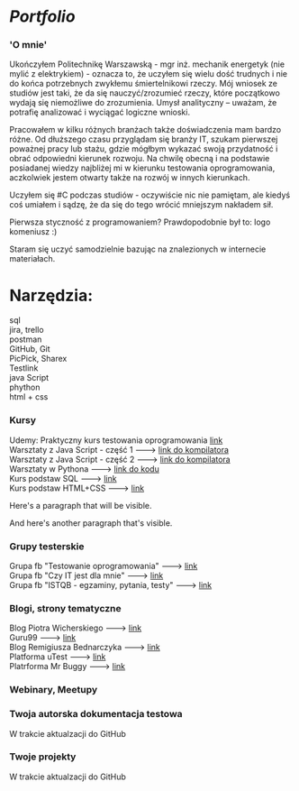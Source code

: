 # *Portfolio*

### 'O mnie'
Ukończyłem Politechnikę Warszawską - mgr inż. mechanik energetyk (nie mylić z elektrykiem) - oznacza to, że uczyłem się wielu dość trudnych i nie do końca potrzebnych zwykłemu śmiertelnikowi rzeczy. Mój wniosek ze studiów jest taki, że da się nauczyć/zrozumieć rzeczy, które początkowo wydają się niemożliwe do zrozumienia.
Umysł analityczny – uważam, że potrafię analizować i wyciągać logiczne wnioski.

Pracowałem w kilku różnych branżach także doświadczenia mam bardzo różne.
Od dłuższego czasu przyglądam się branży IT, szukam pierwszej poważnej pracy lub stażu, gdzie mógłbym wykazać swoją przydatność i obrać odpowiedni kierunek rozwoju.
Na chwilę obecną i na podstawie posiadanej wiedzy najbliżej mi w kierunku testowania oprogramowania, aczkolwiek jestem otwarty także na rozwój w innych kierunkach.
 
Uczyłem się #C podczas studiów - oczywiście nic nie pamiętam, ale kiedyś coś umiałem i sądzę, że da się do tego wrócić mniejszym nakładem sił.

Pierwsza styczność z programowaniem? Prawdopodobnie był to: logo komeniusz :)

Staram się uczyć samodzielnie bazując na znalezionych w internecie materiałach.



# Narzędzia:
sql  
jira, trello  
postman  
GitHub, Git  
PicPick, Sharex  
Testlink  
java Script  
phython  
html + css


### Kursy
Udemy: Praktyczny kurs testowania oprogramowania [link](https://www.udemy.com/course/praktyczny-kurs-testowania-oprogramowania/)  
Warsztaty z Java Script - część 1 ---> [link do kompilatora](https://jsfiddle.net/q8y1akd9/)  
Warsztaty z Java Script - część 2 ---> [link do kompilatora](https://jsfiddle.net/z38ny5g1/1/)  
Warsztaty w Pythona ---> [link do kodu](https://github.com/MichalGwarda/Portfolio/blob/main/Python%20-%20lesson%201)  
Kurs podstaw SQL ---> [link](https://www.kursysql.pl/szkolenie-sql-w-120-minut/)  
Kurs podstaw HTML+CSS ---> [link](https://coderslab.pl/pl/podstawy-html-i-css-darmowe)


Here's a paragraph that will be visible.

[This is a comment that will be hidden.]: # 

And here's another paragraph that's visible.



[ ### Techniczne książki ]: #



### Grupy testerskie
Grupa fb "Testowanie oprogramowania" ---> [link](https://www.facebook.com/groups/TestowanieOprogramowania/?multi_permalinks=5092212237467980)  
Grupa fb "Czy IT jest dla mnie" ---> [link](https://www.facebook.com/groups/czyitjestdlamnie/?multi_permalinks=1081724329047452)  
Grupa fb "ISTQB - egzaminy, pytania, testy" ---> [link](https://www.facebook.com/groups/194288250951242/)


### Blogi, strony tematyczne

Blog Piotra Wicherskiego ---> [link](https://pwicherski.gitbook.io/testowanie-oprogramowania/)  
Guru99 ---> [link](https://www.guru99.com/software-testing.html?fbclid=IwAR3iQiAzvFTRzLMXXooBnFb2jXTFFOkavYK_daaHZSpvF6Sux9xx5t1zVHc)  
Blog Remigiusza Bednarczyka ---> [link](https://remigiuszbednarczyk.pl/)  
Platforma uTest ---> [link](https://www.utest.com/)  
Platrforma Mr Buggy ---> [link](http://mrbuggy.pl/)

### Webinary, Meetupy

### Twoja autorska dokumentacja testowa
W trakcie aktualzacji do GitHub

### Twoje projekty
W trakcie aktualzacji do GitHub
